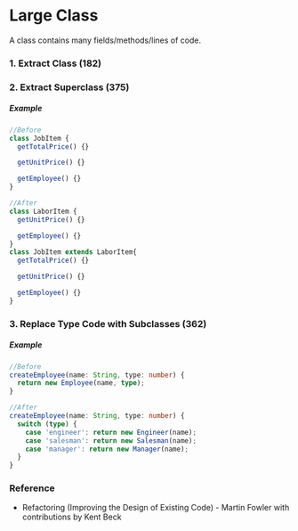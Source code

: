 # Large Class
A class contains many fields/methods/lines of code.

### 1. Extract Class (182)

### 2. Extract Superclass (375)
##### Example
```typescript
//Before
class JobItem {
  getTotalPrice() {}

  getUnitPrice() {}

  getEmployee() {}
}

//After
class LaborItem {
  getUnitPrice() {}

  getEmployee() {}
}
class JobItem extends LaborItem{
  getTotalPrice() {}

  getUnitPrice() {}

  getEmployee() {}
}
```

### 3. Replace Type Code with Subclasses (362)
##### Example
```typescript
//Before
createEmployee(name: String, type: number) {
  return new Employee(name, type);
}

//After
createEmployee(name: String, type: number) {
  switch (type) {
    case 'engineer': return new Engineer(name);
    case 'salesman': return new Salesman(name);
    case 'manager': return new Manager(name);
  }
}
```

### Reference
- Refactoring (Improving the Design of Existing Code) - Martin Fowler with contributions by Kent Beck
